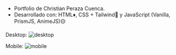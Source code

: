 - Portfolio de Christian Peraza Cuenca.
- Desarrollado con: HTML♦️, CSS + Tailwind🔷 y JavaScript (Vanilla, PrismJS, AnimeJS)🟡

Desktop: 
![desktop](https://github.com/user-attachments/assets/97c8e227-892f-4077-b1c4-40476d3fc98c)

Mobile: 
![mobile](https://github.com/user-attachments/assets/d411e356-95e4-4110-9190-959b160baa3e)
